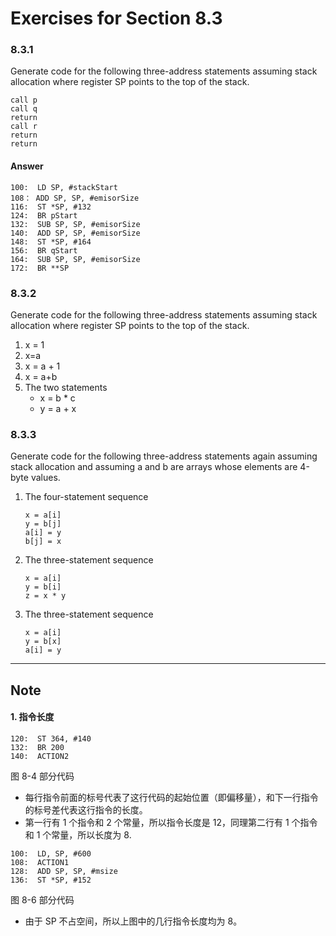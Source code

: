 # Exercises for Section 8.3

### 8.3.1

Generate code for the following three-address statements assuming stack
allocation where register SP points to the top of the stack.

```
call p
call q
return
call r
return
return
```

#### Answer

```
100:  LD SP, #stackStart
108： ADD SP, SP, #emisorSize
116:  ST *SP, #132
124:  BR pStart
132:  SUB SP, SP, #emisorSize
140:  ADD SP, SP, #emisorSize
148:  ST *SP, #164
156:  BR qStart
164:  SUB SP, SP, #emisorSize
172:  BR **SP
```


### 8.3.2

Generate code for the following three-address statements assuming stack
allocation where register SP points to the top of the stack.

1. x = 1
2. x=a
3. x = a + 1
4. x = a+b
5. The two statements
    - x = b * c
    - y = a + x

### 8.3.3

Generate code for the following three-address statements again assuming stack
allocation and assuming a and b are arrays whose elements are 4-byte values.

1. The four-statement sequence

    ```
    x = a[i]
    y = b[j]
    a[i] = y
    b[j] = x
    ```
2. The three-statement sequence

    ```
    x = a[i]
    y = b[i]
    z = x * y
    ```

3. The three-statement sequence

    ```
    x = a[i]
    y = b[x]
    a[i] = y
    ```
---

## Note

#### 1. 指令长度

```
120:  ST 364, #140
132:  BR 200
140:  ACTION2
```
图 8-4 部分代码

- 每行指令前面的标号代表了这行代码的起始位置（即偏移量），和下一行指令的标号差代表这行指令的长度。
- 第一行有 1 个指令和 2 个常量，所以指令长度是 12，同理第二行有 1 个指令和 1 个常量，所以长度为 8.


```
100:  LD, SP, #600
108:  ACTION1
128:  ADD SP, SP, #msize
136:  ST *SP, #152
```
图 8-6 部分代码

- 由于 SP 不占空间，所以上图中的几行指令长度均为 8。
